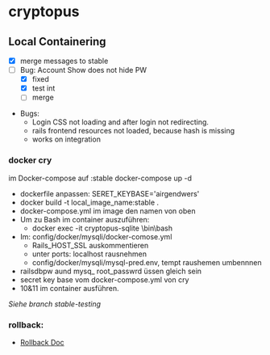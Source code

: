 # cryptopus

## Local Containering
- [x] merge messages to stable
- [ ] Bug: Account Show does not hide PW
    - [x] fixed
    - [x] test int
    - [ ] merge
- Bugs:
    - Login CSS not loading and after login not redirecting.
    - rails frontend resources not loaded, because hash is missing
    - works on integration

### docker cry
im Docker-compose auf :stable
docker-compose up -d

- dockerfile anpassen: SERET_KEYBASE='airgendwers'
- docker build -t local_image_name:stable .
- docker-compose.yml im image den namen von oben
- Um zu Bash im container auszuführen:
    - docker exec -it cryptopus-sqlite \bin\bash
- Im: config/docker/mysqli/docker-comose.yml
    - Rails_HOST_SSL auskommentieren
    - unter ports: localhost rausnehmen
    - config/docker/mysqli/mysql-pred.env, tempt raushemen umbennnen
- railsdbpw aund mysq_ root_passwrd üssen gleich sein
- secret key base vom docker-compose.yml von cry
- 10&11 im container ausführen.

*Siehe branch stable-testing*

### rollback:

- [Rollback Doc](https://docs.openshift.com/container-platform/3.11/dev_guide/deployments/basic_deployment_operations.html#rolling-back-a-deployment)
